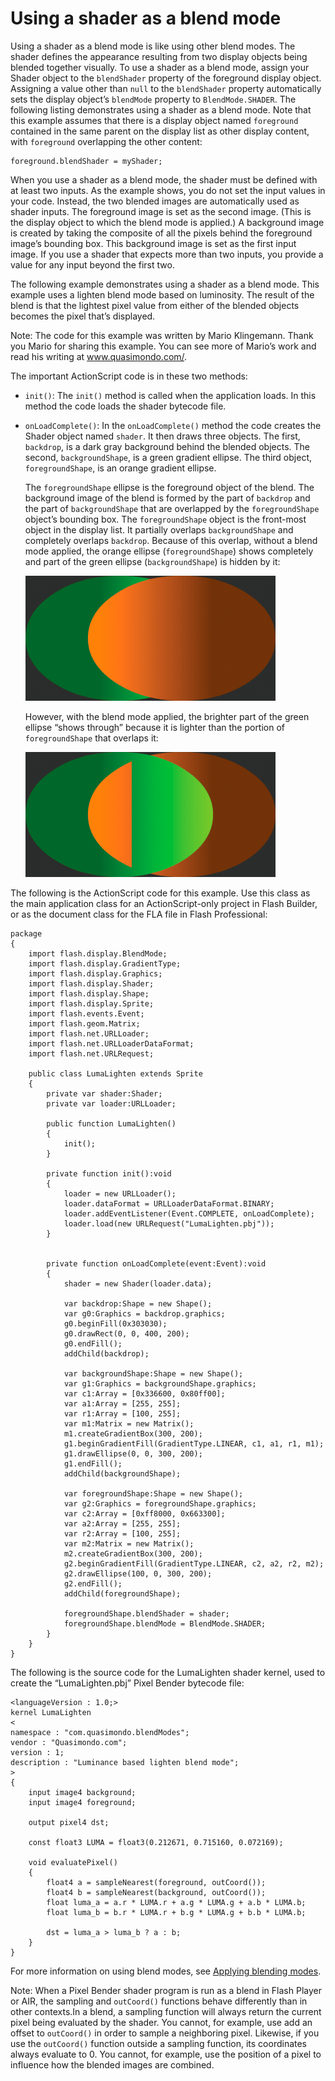 # Using a shader as a blend mode

<div>

Using a shader as a blend mode is like using other blend modes. The shader
defines the appearance resulting from two display objects being blended together
visually. To use a shader as a blend mode, assign your Shader object to the
`blendShader` property of the foreground display object. Assigning a value other
than `null` to the `blendShader` property automatically sets the display
object’s `blendMode` property to `BlendMode.SHADER`. The following listing
demonstrates using a shader as a blend mode. Note that this example assumes that
there is a display object named `foreground` contained in the same parent on the
display list as other display content, with `foreground` overlapping the other
content:

    foreground.blendShader = myShader;

When you use a shader as a blend mode, the shader must be defined with at least
two inputs. As the example shows, you do not set the input values in your code.
Instead, the two blended images are automatically used as shader inputs. The
foreground image is set as the second image. (This is the display object to
which the blend mode is applied.) A background image is created by taking the
composite of all the pixels behind the foreground image’s bounding box. This
background image is set as the first input image. If you use a shader that
expects more than two inputs, you provide a value for any input beyond the first
two.

The following example demonstrates using a shader as a blend mode. This example
uses a lighten blend mode based on luminosity. The result of the blend is that
the lightest pixel value from either of the blended objects becomes the pixel
that’s displayed.

<div>

Note: The code for this example was written by Mario Klingemann. Thank you Mario
for sharing this example. You can see more of Mario’s work and read his writing
at <a href="http://www.quasimondo.com/"
target="_self">www.quasimondo.com/</a>.

</div>

The important ActionScript code is in these two methods:

- `init()`: The `init()` method is called when the application loads. In this
  method the code loads the shader bytecode file.

- `onLoadComplete()`: In the `onLoadComplete()` method the code creates the
  Shader object named `shader`. It then draws three objects. The first,
  `backdrop`, is a dark gray background behind the blended objects. The second,
  `backgroundShape`, is a green gradient ellipse. The third object,
  `foregroundShape`, is an orange gradient ellipse.

  The `foregroundShape` ellipse is the foreground object of the blend. The
  background image of the blend is formed by the part of `backdrop` and the part
  of `backgroundShape` that are overlapped by the `foregroundShape` object’s
  bounding box. The `foregroundShape` object is the front-most object in the
  display list. It partially overlaps `backgroundShape` and completely overlaps
  `backdrop`. Because of this overlap, without a blend mode applied, the orange
  ellipse (`foregroundShape`) shows completely and part of the green ellipse
  (`backgroundShape`) is hidden by it:

  <div xmlns:fn="http://www.w3.org/2005/xpath-functions"
  xmlns:fo="http://www.w3.org/1999/XSL/Format"
  xmlns:xs="http://www.w3.org/2001/XMLSchema">

  ![](../../img/sb_blend_mode_before.png)

  </div>

  However, with the blend mode applied, the brighter part of the green ellipse
  “shows through” because it is lighter than the portion of `foregroundShape`
  that overlaps it:

  <div xmlns:fn="http://www.w3.org/2005/xpath-functions"
  xmlns:fo="http://www.w3.org/1999/XSL/Format"
  xmlns:xs="http://www.w3.org/2001/XMLSchema">

  ![](../../img/sb_blend_mode_after.png)

  </div>

The following is the ActionScript code for this example. Use this class as the
main application class for an ActionScript-only project in Flash Builder, or as
the document class for the FLA file in Flash Professional:

    package
    {
        import flash.display.BlendMode;
        import flash.display.GradientType;
        import flash.display.Graphics;
        import flash.display.Shader;
        import flash.display.Shape;
        import flash.display.Sprite;
        import flash.events.Event;
        import flash.geom.Matrix;
        import flash.net.URLLoader;
        import flash.net.URLLoaderDataFormat;
        import flash.net.URLRequest;

        public class LumaLighten extends Sprite
        {
            private var shader:Shader;
            private var loader:URLLoader;

            public function LumaLighten()
            {
                init();
            }

            private function init():void
            {
                loader = new URLLoader();
                loader.dataFormat = URLLoaderDataFormat.BINARY;
                loader.addEventListener(Event.COMPLETE, onLoadComplete);
                loader.load(new URLRequest("LumaLighten.pbj"));
            }


            private function onLoadComplete(event:Event):void
            {
                shader = new Shader(loader.data);

                var backdrop:Shape = new Shape();
                var g0:Graphics = backdrop.graphics;
                g0.beginFill(0x303030);
                g0.drawRect(0, 0, 400, 200);
                g0.endFill();
                addChild(backdrop);

                var backgroundShape:Shape = new Shape();
                var g1:Graphics = backgroundShape.graphics;
                var c1:Array = [0x336600, 0x80ff00];
                var a1:Array = [255, 255];
                var r1:Array = [100, 255];
                var m1:Matrix = new Matrix();
                m1.createGradientBox(300, 200);
                g1.beginGradientFill(GradientType.LINEAR, c1, a1, r1, m1);
                g1.drawEllipse(0, 0, 300, 200);
                g1.endFill();
                addChild(backgroundShape);

                var foregroundShape:Shape = new Shape();
                var g2:Graphics = foregroundShape.graphics;
                var c2:Array = [0xff8000, 0x663300];
                var a2:Array = [255, 255];
                var r2:Array = [100, 255];
                var m2:Matrix = new Matrix();
                m2.createGradientBox(300, 200);
                g2.beginGradientFill(GradientType.LINEAR, c2, a2, r2, m2);
                g2.drawEllipse(100, 0, 300, 200);
                g2.endFill();
                addChild(foregroundShape);

                foregroundShape.blendShader = shader;
                foregroundShape.blendMode = BlendMode.SHADER;
            }
        }
    }

The following is the source code for the LumaLighten shader kernel, used to
create the “LumaLighten.pbj” Pixel Bender bytecode file:

    <languageVersion : 1.0;>
    kernel LumaLighten
    <
    namespace : "com.quasimondo.blendModes";
    vendor : "Quasimondo.com";
    version : 1;
    description : "Luminance based lighten blend mode";
    >
    {
        input image4 background;
        input image4 foreground;

        output pixel4 dst;

        const float3 LUMA = float3(0.212671, 0.715160, 0.072169);

        void evaluatePixel()
        {
            float4 a = sampleNearest(foreground, outCoord());
            float4 b = sampleNearest(background, outCoord());
            float luma_a = a.r * LUMA.r + a.g * LUMA.g + a.b * LUMA.b;
            float luma_b = b.r * LUMA.r + b.g * LUMA.g + b.b * LUMA.b;

            dst = luma_a > luma_b ? a : b;
        }
    }

For more information on using blend modes, see
[Applying blending modes](../display-programming/applying-blending-modes.md).

<div>

Note: When a Pixel Bender shader program is run as a blend in Flash Player or
AIR, the sampling and `outCoord()` functions behave differently than in other
contexts.In a blend, a sampling function will always return the current pixel
being evaluated by the shader. You cannot, for example, use add an offset to
`outCoord()` in order to sample a neighboring pixel. Likewise, if you use the
`outCoord()` function outside a sampling function, its coordinates always
evaluate to 0. You cannot, for example, use the position of a pixel to influence
how the blended images are combined.

</div>

</div>
